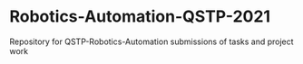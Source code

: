 # Robotics-Automation-QSTP-2021
Repository for QSTP-Robotics-Automation submissions of tasks and project work
